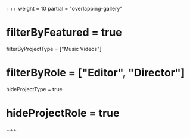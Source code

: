 +++
weight = 10
partial = "overlapping-gallery"
# filterByFeatured = true
filterByProjectType = ["Music Videos"]
# filterByRole = ["Editor", "Director"]

hideProjectType = true
# hideProjectRole = true
+++

